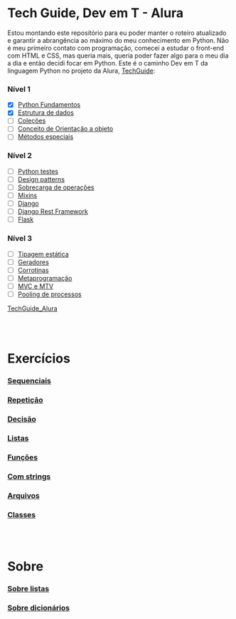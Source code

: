 ﻿# **Tech Guide, Dev em T - Alura**

Estou montando este repositório para eu poder manter o roteiro atualizado e garantir a abrangência ao máximo do meu conhecimento em Python. Não é meu primeiro contato com programação, comecei a estudar o front-end com HTML e CSS, mas queria mais, queria poder fazer algo para o meu dia a dia e então decidi focar em Python. Este é o caminho Dev em T da linguagem Python no projeto da Alura, [TechGuide](https://techguide.sh/):

### Nível 1

- [x] [Python Fundamentos](https://github.com/MiguelHCJS/Journey_Python/blob/master/niveis_techGuide/nivel1/00_python-fundamentos.md)
- [x] [Estrutura de dados](https://github.com/MiguelHCJS/Journey_Python/blob/master/niveis_techGuide/nivel1/01_estrutura_de_dados.md)
- [ ] [Coleções]()
- [ ] [Conceito de Orientação a objeto]()
- [ ] [Métodos especiais]()

### Nível 2

- [ ] [Python testes]()
- [ ] [Design patterns]()
- [ ] [Sobrecarga de operações]()
- [ ] [Mixins]()
- [ ] [Django]()
- [ ] [Django Rest Framework]()
- [ ] [Flask]()

### Nível 3

- [ ] [Tipagem estática]()
- [ ] [Geradores]()
- [ ] [Corrotinas]()
- [ ] [Metaprogramação]()
- [ ] [MVC e MTV]()
- [ ] [Pooling de processos]()

[TechGuide_Alura](https://techguide.sh/pt-BR/path/python/)

<br><br>

# **Exercícios**

### [Sequenciais](https://github.com/MiguelHCJS/Journey_Python/blob/master/exercicios/estrutura%20sequencial/exerc%C3%ADcios_estruturaSequencial.py)

### [Repetição](https://github.com/MiguelHCJS/Journey_Python/blob/master/exercicios/estrutura%20de%20repeti%C3%A7%C3%A3o/exerc%C3%ADcios_estruturaDeRepeti%C3%A7%C3%A3o.py)

### [Decisão](https://github.com/MiguelHCJS/Journey_Python/blob/master/exercicios/estrutura%20de%20decisao/exerc%C3%ADcios_estruturaDeDecisao.py)

### [Listas]()

### [Funções]()

### [Com strings]()

### [Arquivos]()

### [Classes]()

<br><br>

# **Sobre**

### [Sobre listas]()

### [Sobre dicionários]()
